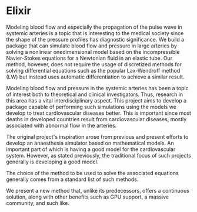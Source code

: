 # Elixir

Modeling blood flow and especially the propagation of the pulse wave in systemic
arteries is a topic that is interesting to the medical society since the shape of the
pressure profiles has diagnostic significance. We build a package that can
simulate blood flow and pressure in large arteries by solving a nonlinear onedimensional 
model based on the incompressible Navier-Stokes equations for a
Newtonian fluid in an elastic tube. Our method, however, does not require the
usage of discretized methods for solving differential equations such as the
popular Lax-Wendroff method (LW) but instead uses automatic differentiation to
achieve a similar result. 

Modeling blood flow and pressure in the systemic arteries has been a topic of
interest both to theoretical and clinical investigators. Thus, research in this area
has a vital interdisciplinary aspect. This project aims to develop a package capable
of performing such simulations using the models we develop to treat
cardiovascular diseases better. This is important since most deaths in developed
countries result from cardiovascular diseases, mostly associated with abnormal
flow in the arteries.

The original project's inspiration arose from previous and present efforts to
develop an anaesthesia simulator based on mathematical models. An important
part of which is having a good model for the cardiovascular system.
However, as stated previously, the traditional focus of such projects generally is
developing a good model.

The choice of the method to be used to solve the associated equations generally
comes from a standard list of such methods.

We present a new method that, unlike its predecessors, offers a continuous
solution, along with other benefits such as GPU support, a massive community,
and such like. 
